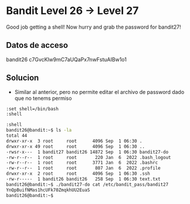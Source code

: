 # Bandit Level 26 → Level 27
Good job getting a shell! Now hurry and grab the password for bandit27!

## Datos de acceso
bandit26
c7GvcKlw9mC7aUQaPx7nwFstuAIBw1o1

## Solucion

- Similar al anterior, pero no permite editar el archivo de password dado que no tenems permiso

```bash
:set shell=/bin/bash
:shell
```

```bash
:shell
bandit26@bandit:~$ ls -la
total 44
drwxr-xr-x  3 root     root      4096 Sep  1 06:30 .
drwxr-xr-x 49 root     root      4096 Sep  1 06:30 ..
-rwsr-x---  1 bandit27 bandit26 14872 Sep  1 06:30 bandit27-do
-rw-r--r--  1 root     root       220 Jan  6  2022 .bash_logout
-rw-r--r--  1 root     root      3771 Jan  6  2022 .bashrc
-rw-r--r--  1 root     root       807 Jan  6  2022 .profile
drwxr-xr-x  2 root     root      4096 Sep  1 06:30 .ssh
-rw-r-----  1 bandit26 bandit26   258 Sep  1 06:30 text.txt
bandit26@bandit:~$ ./bandit27-do cat /etc/bandit_pass/bandit27
YnQpBuifNMas1hcUFk70ZmqkhUU2EuaS
bandit26@bandit:~$ 

```

